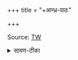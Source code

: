 +++
title = "+आन्ध्र-पाठः"

+++

Source: [TW](https://archive.org/details/Anandashram_Samskrita_Granthavali_Anandashram_Sanskrit_Series/ASS_036_Taittiriya_Aranyakam_With_Sayana_Bhashya_Part_1_-_Babasastri_Phadke_1898/page/n3/mode/1up?view=theater)


<details><summary>सायण-टीका</summary>

वागीशाद्याः सुमनसः  
सर्वार्थानामुपक्रमे ।  
यं नत्वा कृतकृत्याः स्युस्   
तं नमामि गजाननम् ॥ १ ॥

यस्य निश्वसितं वेदा  
यो वेदेभ्योऽखिलं जगत् ।  
निर्ममे तमहं वन्दे  
विद्यातीर्थमहेश्वरम् ॥ २ ॥

तत्-कटाक्षेण तद्रूपं  
दधद् बुक्क-महीपतिः ।  
आदिशन् माधवाचार्यं  
वेदार्थस्य प्रकाशने ॥ ३ ॥ 

ये पूर्वोत्तरमीमांसे  
ते व्याख्यायातिसंग्रहात् ।  
कृपालुः सायणाचार्यो  
वेदार्थं वक्तुमुद्यतः ॥ ४ ॥

**व्याख्याता** सुखबोधार्थं  
तैत्तिरीयकसंहिता ।  
तद्ब्राह्मणं च व्याख्यातं  
शिष्टमारण्यकं ततः ॥ ५ ॥ 

<details open><summary>विश्वास-टिप्पनी</summary>

तैत्तिरीयब्राह्मणे 2/8/6/04_rudraH_-_imA_rudrAya इत्यत्र
"अर्ह॑न्बिभर्षि॒ मा न॑स्तो॒के ।" इति प्रतीकं विवृण्वन् सायणः -

> 21अथ पुरोडाशस्य याज्यानुवाक्ययोः प्रतीके दर्शयति - 'अर्हन्बिभर्षि सायकानि धन्वा' इत्येषा पुरोनुवाक्या । सा च प्रवर्ग्यमन्त्रकाण्डे व्याख्यास्यते ।

तेन +अत्रोक्तः क्रमो मिथ्येति ज्ञायते। 
</details>


अरण्याध्ययनाद् एतद्  
आरण्यकम् इतीर्यते ।
अरण्ये तद् अधीयीतेत्य्  
एवं वाक्यं प्रवक्ष्यते ॥ ६ ॥ 

काण्डम् आरण्यकं सर्वं  
व्याख्यातव्यं प्रयत्नतः ।  
आरण्यकविशेषास्तु  
पर्वाचार्यैर् उदीरितः ॥ ७ ॥ 

होतॄन् प्रवर्ग्य-काण्डं च  
याश्चोपनिषदो विदुः ।  
आरुणीयविधिश् चैव  
काठके परिकीर्तितः ॥ ८ ॥ .

रुद्रो नारायणश्चैव  
मेधो यश्चैव पित्रियः ।  
एतद् आरण्यकं सर्वं  
नाव्रती श्रोतुमर्हति ॥ ९ ॥ 

</details>
